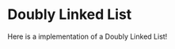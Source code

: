 # Doubly Linked List

Here is a implementation of a Doubly Linked List!

<!-- make a better description here maybe explaining the basic IDK -->